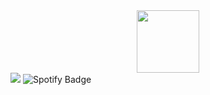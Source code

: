 
<div id="header" align="center">
  <img src="https://media.giphy.com/media/QDjpIL6oNCVZ4qzGs7/giphy.gif" width="100"/>
</div>

<div id= "badges">
<img src = "https://img.shields.io/badge/LinkedIn-blue?logo=linkedin&logoColor=white&style=for-the-badge"/>
<img src="https://img.shields.io/badge/Spotify-dark-green?style=for-the-badge&logo=spotify&logoColor=white" alt="Spotify Badge"/>

</div>
